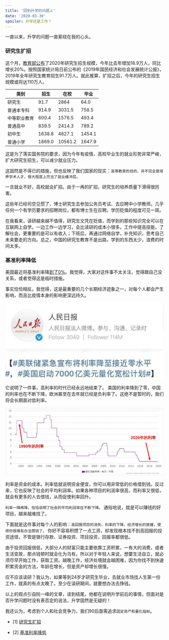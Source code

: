 ```yaml
---
title: '回到升学的问题上'
date: '2020-03-30'
spoiler: 升学还是工作？
---
```


一直以来，升学的问题一直萦绕在我的心头。

### 研究生扩招
这个月，[教育部公布](http://edu.people.com.cn/n1/2020/0302/c1053-31612535.html)了2020年研究生招生规模，今年比去年增加18.9万人，同比增长20%。按照国家统计局日前公布的《2019年国民经济和社会发展统计公报》，2019年全年研究生教育招生91.7万人。就此推算，扩招之后，今年的研究生招生规模或将达110万人。

类别|招生|在校|毕业
-|-|-|-
研究生|91.7|2864|64.0
普通本专科|914.9|3031.5|758.5
中等职业教育|600.4|1576.5|493.4
普通高中|839.5|2414.3|789.2
初中生|1638.8|4827.1|1454.1
普通小学|1869.0|10561.2|1647.9

这是为了落实国务院的要求，因为今年有疫情，高校毕业生的就业形势非常严峻，扩大研究生招生，可以减少就业压力。

这固然是不得已的措施，但也反映了我们国家的现实：`高等教育的目的，并不完全是培养学术人才，很大程度上充当了就业缓冲层。`

一旦就业不好，高校就会扩招。由于一再的扩招，研究生的培养质量下滑得很厉害。

这些年已经司空见惯了，博士研究生去参加公务员考试、去应聘中小学教师。几乎任何一个有学历要求的招聘岗位，都有博士生在应聘。学历贬值的程度可见一斑。

在我看来，读研越来越不值得，研究生文凭在贬值，而学到的那些知识完全可以在互联网上自学。一边工作一边学习，会比读研的成本小很多。工作中提高技能，了解社会，更重要的是可以有收入；下班后，再通过网络自学，补充知识，思考自己未来要走的方向。总之，中国的研究生教育不是出路，学到的东西太少，浪费的时间太多。

### 基准利率降低

美国最近将基准利率降[到了0%](https://finance.sina.com.cn/money/bond/market/2020-03-26/doc-iimxyqwa3220083.shtml)。我觉得，大家对这件事不太关注，觉得跟自己没关系，或者觉得这是临时措施。

事实恰恰相反。我觉得，这是最重要的几个长期经济迹象之一，对每个人都会产生影响，而且比疫情本身的影响更深远持久。

![美联储降率](./decrease-rate.jpg)

它说明了一件事，高利率的时代已经永远地结束了。 美国的利率降到了零，中国的利率也在不断下降，欧洲甚至在去年就已经是负利率了。这绝不是暂时的，我们将会长期面对低利率。

![过去30年的中国银行间贷款利率变化](./decrease-rate2.jpg)

利率是资金的成本。利率低就说明资金便宜，你可以用非常低的价格借到钱。反过来，它也反映了社会的平均利润率。如果各种项目的利润率很高，而利率又很低，就会有更多的人去借钱，从而促使利率回升。

`利率一降再降，恰恰说明了社会的平均利润率在不断下降。` 通俗地说，就是可以赚钱的好项目，越来越难找了。

下面就是这件事对每个人的影响：`高回报项目的消失、利率的下降、经济增长的放缓，使得你很难有办法攒钱了。` 你好不容易积攒了一点工资，却发现根本找不到高回报的投资途径，不管是银行存款、证券投资、项目投资，回报率都很低。

由于投资回报很低，大部分人的财富只能主要依靠工资积累，一有大的消费，或者生活变故，那点钱顿时就会化为乌有。所以对于年轻人来说，想要生活自立，就必须尽早开始工作，获取工资。越晚工作，经济处境就会越困难，因为你找不到快速积累资金的方法，年龄在增长，但是资产却增长很慢。

应不应该读研？我认为，如果等到24岁才研究生毕业，去就业市场找人生第一份工作，就真的有点太晚了。至少在读研期间，就要想办法去挣钱。

以上的观点引自阮一峰的文章，读到结尾，他都在说明升学前后的事情，但面对是否升学问题时没有表否定的说法，升学固然是无疑的！

我还认为，考虑到个人和社会竞争力，我们90后亟需追求`固定资产和量化指标`。

- [1] [研究生扩招](http://www.ruanyifeng.com/blog/2020/03/weekly-issue-99.html)

- [2] [基准利率降低](http://www.ruanyifeng.com/blog/2020/03/weekly-issue-100.html)